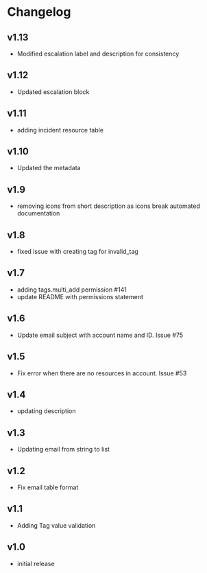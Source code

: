 # Changelog

## v1.13

- Modified escalation label and description for consistency

## v1.12

- Updated escalation block

## v1.11

- adding incident resource table

## v1.10

- Updated the metadata

## v1.9

- removing icons from short description as icons break automated documentation

## v1.8

- fixed issue with creating tag for invalid_tag

## v1.7

- adding tags.multi_add permission #141
- update README with permissions statement

## v1.6

- Update email subject with account name and ID. Issue #75

## v1.5

- Fix error when there are no resources in account. Issue #53

## v1.4

- updating description

## v1.3

- Updating email from string to list

## v1.2

- Fix email table format

## v1.1

- Adding Tag value validation

## v1.0

- initial release
